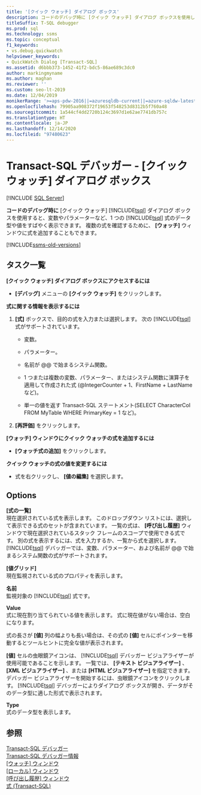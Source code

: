 ```yaml
---
title: '[クイック ウォッチ] ダイアログ ボックス'
description: コードのデバッグ時に [クイック ウォッチ] ダイアログ ボックスを使用して、変数など、1 つの Transact-SQL 式のデータ型や値をすばやく表示する方法について説明します。
titleSuffix: T-SQL debugger
ms.prod: sql
ms.technology: ssms
ms.topic: conceptual
f1_keywords:
- vs.debug.quickwatch
helpviewer_keywords:
- QuickWatch Dialog [Transact-SQL]
ms.assetid: d6bbb373-1452-41f2-bdc5-86ae689c3dc0
author: markingmyname
ms.author: maghan
ms.reviewer: ''
ms.custom: seo-lt-2019
ms.date: 12/04/2019
monikerRange: '>=aps-pdw-2016||=azuresqldb-current||=azure-sqldw-latest||>=sql-server-2016||>=sql-server-linux-2017||=azuresqldb-mi-current'
ms.openlocfilehash: 79905aa908372f19653f548253d8312b5f760a48
ms.sourcegitcommit: 1a544cf4dd2720b124c3697d1e62ae7741db757c
ms.translationtype: HT
ms.contentlocale: ja-JP
ms.lasthandoff: 12/14/2020
ms.locfileid: "97480623"
---
```

# <a name="transact-sql-debugger---quickwatch-dialog-box"></a>Transact-SQL デバッガー - [クイック ウォッチ] ダイアログ ボックス

 [!INCLUDE [SQL Server](../../includes/applies-to-version/sqlserver.md)]

**コードのデバッグ時に** [クイック ウォッチ] [!INCLUDE[tsql](../../includes/tsql-md.md)] ダイアログ ボックスを使用すると、変数やパラメーターなど、1 つの [!INCLUDE[tsql](../../includes/tsql-md.md)] 式のデータ型や値をすばやく表示できます。 複数の式を確認するために、 **[ウォッチ]** ウィンドウに式を追加することもできます。  

[!INCLUDE[ssms-old-versions](../../includes/ssms-old-versions.md)]

## <a name="task-list"></a>タスク一覧

 **[クイック ウォッチ] ダイアログ ボックスにアクセスするには**  
  
-   **[デバッグ]** メニューの **[クイック ウォッチ]** をクリックします。  
  
 **式に関する情報を表示するには**  
  
1.  **[式]** ボックスで、目的の式を入力または選択します。 次の [!INCLUDE[tsql](../../includes/tsql-md.md)] 式がサポートされています。  
  
    -   変数。  
  
    -   パラメーター。  
  
    -   名前が @@ で始まるシステム関数。  
  
    -   1 つまたは複数の変数、パラメーター、またはシステム関数に演算子を適用して作成された式 (@IntegerCounter + 1、FirstName + LastName など)。  
  
    -   単一の値を返す Transact-SQL ステートメント(SELECT CharacterCol FROM MyTable WHERE PrimaryKey = 1 など)。  
  
2.  **[再評価]** をクリックします。  
  
 **[ウォッチ] ウィンドウにクイック ウォッチの式を追加するには**  
  
-   **[ウォッチ式の追加]** をクリックします。  
  
 **クイック ウォッチの式の値を変更するには**  
  
-   式を右クリックし、 **[値の編集]** を選択します。  
  
## <a name="options"></a>Options  
 **[式の一覧]**  
 現在選択されている式を表示します。 このドロップダウン リストには、選択して表示できる式のセットが含まれています。 一覧の式は、 **[呼び出し履歴]** ウィンドウで現在選択されているスタック フレームのスコープで使用できる式です。 別の式を表示するには、式を入力するか、一覧から式を選択します。 [!INCLUDE[tsql](../../includes/tsql-md.md)] デバッガーでは、変数、パラメーター、および名前が @@ で始まるシステム関数の式がサポートされます。  
  
 **[値グリッド]**  
 現在監視されている式のプロパティを表示します。  
  
 **名前**  
 監視対象の [!INCLUDE[tsql](../../includes/tsql-md.md)] 式です。  
  
 **Value**  
 式に現在割り当てられている値を表示します。 式に現在値がない場合は、空白になります。  
  
 式の長さが **[値]** 列の幅よりも長い場合は、その式の **[値]** セルにポインターを移動するとツールヒントに完全な値が表示されます。  
  
 **[値]** セルの虫眼鏡アイコンは、 [!INCLUDE[tsql](../../includes/tsql-md.md)] デバッガー ビジュアライザーが使用可能であることを示します。 一覧では、 **[テキスト ビジュアライザー]** 、 **[XML ビジュアライザー]** 、または **[HTML ビジュアライザー]** を指定できます。 デバッガー ビジュアライザーを開始するには、虫眼鏡アイコンをクリックします。 [!INCLUDE[tsql](../../includes/tsql-md.md)] デバッガーによりダイアログ ボックスが開き、データがそのデータ型に適した形式で表示されます。  
  
 **Type**  
 式のデータ型を表示します。  
  
## <a name="see-also"></a>参照  
 [Transact-SQL デバッガー](./transact-sql-debugger.md)   
 [Transact-SQL デバッガー情報](./transact-sql-debugger-information.md)   
 [[ウォッチ] ウィンドウ](./transact-sql-debugger-watch-window.md)   
 [[ローカル] ウィンドウ](./transact-sql-debugger-locals-window.md)   
 [[呼び出し履歴] ウィンドウ](./transact-sql-debugger-call-stack-window.md)   
 [式 &#40;Transact-SQL&#41;](../../t-sql/language-elements/expressions-transact-sql.md)  
  

